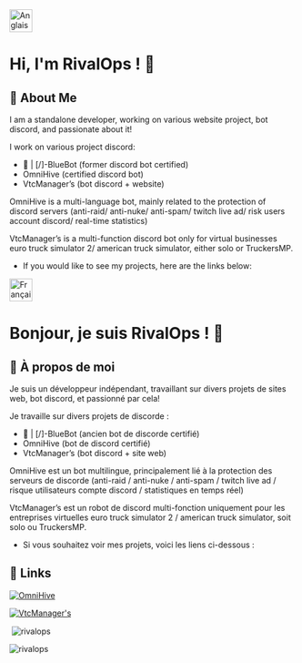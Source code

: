<img src="https://flagcdn.com/gb.svg" width="40" title="Anglais">

# Hi, I'm RivalOps ! 👋

## 🚀 About Me
I am a standalone developer, working on various website project, bot discord, and passionate about it!

I work on various project discord:
- 🤖 | [/]-BlueBot (former discord bot certified)
- OmniHive (certified discord bot)
- VtcManager’s (bot discord + website)

OmniHive is a multi-language bot, mainly related to the protection of discord servers (anti-raid/ anti-nuke/ anti-spam/ twitch live ad/ risk users account discord/ real-time statistics)

VtcManager’s is a multi-function discord bot only for virtual businesses euro truck simulator 2/ american truck simulator, either solo or TruckersMP.

- If you would like to see my projects, here are the links below:


<img src="https://flagcdn.com/fr.svg" width="40" title="Français">

# Bonjour, je suis RivalOps ! 👋

## 🚀 À propos de moi
Je suis un développeur indépendant, travaillant sur divers projets de sites web, bot discord, et passionné par cela!

Je travaille sur divers projets de discorde :
- 🤖 | [/]-BlueBot (ancien bot de discorde certifié)
- OmniHive (bot de discord certifié)
- VtcManager’s (bot discord + site web)

OmniHive est un bot multilingue, principalement lié à la protection des serveurs de discorde (anti-raid / anti-nuke / anti-spam / twitch live ad / risque utilisateurs compte discord / statistiques en temps réel)

VtcManager’s est un robot de discord multi-fonction uniquement pour les entreprises virtuelles euro truck simulator 2 / american truck simulator, soit solo ou TruckersMP.

- Si vous souhaitez voir mes projets, voici les liens ci-dessous :
## 🔗 Links
[![OmniHive](https://img.shields.io/badge/omnihive-fec200?style=for-the-badge&logo=linkedin&logoColor=white)](https://omnihive.fr/)

[![VtcManager's](https://img.shields.io/badge/VtcManager's-8300bf?style=for-the-badge&logo=linkedin&logoColor=white)](https://vtc-managers.eu/)

<p>&nbsp;<img align="center" src="https://github-readme-stats.vercel.app/api?username=rivalops&show_icons=true&locale=en" alt="rivalops" /></p>

<p><img align="center" src="https://github-readme-streak-stats.herokuapp.com/?user=rivalops&" alt="rivalops" /></p>

